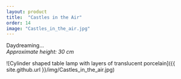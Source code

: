 ```yaml
---
layout: product
title:  "Castles in the Air"
order: 14
image: "Castles_in_the_air.jpg"
---
```


Daydreaming…  
*Approximate height: 30 cm*

![Cylinder shaped table lamp with layers of translucent porcelain]({{ site.github.url }}/img/Castles_in_the_air.jpg)
